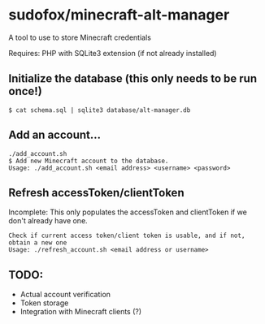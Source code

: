 # sudofox/minecraft-alt-manager

A tool to use to store Minecraft credentials

Requires: PHP with SQLite3 extension (if not already installed)


## Initialize the database (this only needs to be run once!)

```
$ cat schema.sql | sqlite3 database/alt-manager.db
```

## Add an account...

```
./add_account.sh
$ Add new Minecraft account to the database.
Usage: ./add_account.sh <email address> <username> <password>
```

## Refresh accessToken/clientToken

Incomplete: This only populates the accessToken and clientToken if we don't already have one.

```
Check if current access token/client token is usable, and if not, obtain a new one
Usage: ./refresh_account.sh <email address or username>
```

## TODO:

- Actual account verification 
- Token storage
- Integration with Minecraft clients (?)

